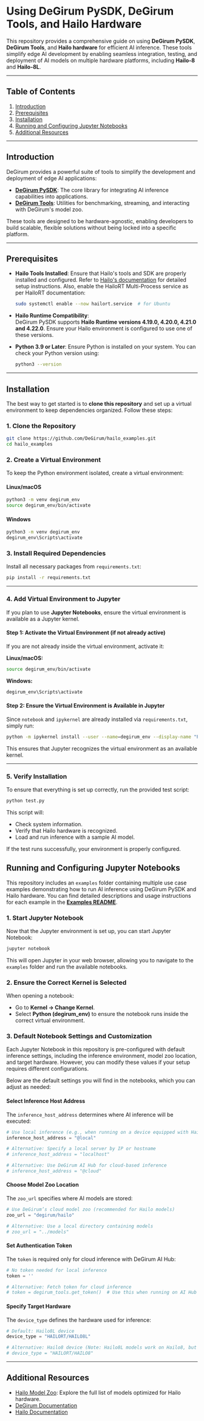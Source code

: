 
# **Using DeGirum PySDK, DeGirum Tools, and Hailo Hardware**  

This repository provides a comprehensive guide on using **DeGirum PySDK**, **DeGirum Tools**, and **Hailo hardware** for efficient AI inference. These tools simplify edge AI development by enabling seamless integration, testing, and deployment of AI models on multiple hardware platforms, including **Hailo-8** and **Hailo-8L**.  

---

## **Table of Contents**  

1. [Introduction](#introduction)  
2. [Prerequisites](#prerequisites)  
3. [Installation](#installation)  
4. [Running and Configuring Jupyter Notebooks](#running-and-configuring-jupyter-notebooks) 
5. [Additional Resources](#additional-resources) 

---

## **Introduction**  

DeGirum provides a powerful suite of tools to simplify the development and deployment of edge AI applications:  

- [**DeGirum PySDK**](https://github.com/DeGirum/PySDKExamples): The core library for integrating AI inference capabilities into applications.  
- [**DeGirum Tools**](https://github.com/DeGirum/degirum_tools): Utilities for benchmarking, streaming, and interacting with DeGirum's model zoo.  

These tools are designed to be hardware-agnostic, enabling developers to build scalable, flexible solutions without being locked into a specific platform.  

---

## **Prerequisites**  

- **Hailo Tools Installed**: Ensure that Hailo's tools and SDK are properly installed and configured. Refer to [Hailo's documentation](https://hailo.ai/) for detailed setup instructions. Also, enable the HailoRT Multi-Process service as per HailoRT documentation:  

  ```bash
  sudo systemctl enable --now hailort.service  # for Ubuntu
  ```  

- **Hailo Runtime Compatibility**:  
  DeGirum PySDK supports **Hailo Runtime versions 4.19.0, 4.20.0, 4.21.0 and 4.22.0**. Ensure your Hailo environment is configured to use one of these versions.  

- **Python 3.9 or Later**: Ensure Python is installed on your system. You can check your Python version using:  

  ```bash
  python3 --version
  ```  

---

## **Installation**  

The best way to get started is to **clone this repository** and set up a virtual environment to keep dependencies organized. Follow these steps:  

### **1. Clone the Repository**  
```bash
git clone https://github.com/DeGirum/hailo_examples.git
cd hailo_examples
```  

### **2. Create a Virtual Environment**  
To keep the Python environment isolated, create a virtual environment:  

#### **Linux/macOS**  
```bash
python3 -m venv degirum_env
source degirum_env/bin/activate
```  

#### **Windows**  
```bash
python3 -m venv degirum_env
degirum_env\Scripts\activate
```  

### **3. Install Required Dependencies**  
Install all necessary packages from `requirements.txt`:  

```bash
pip install -r requirements.txt
```  

---

### **4. Add Virtual Environment to Jupyter**  

If you plan to use **Jupyter Notebooks**, ensure the virtual environment is available as a Jupyter kernel.  

#### **Step 1: Activate the Virtual Environment (if not already active)**  
If you are not already inside the virtual environment, activate it:  

**Linux/macOS:**  
```bash
source degirum_env/bin/activate
```  

**Windows:**  
```bash
degirum_env\Scripts\activate
```  

#### **Step 2: Ensure the Virtual Environment is Available in Jupyter**  
Since `notebook` and `ipykernel` are already installed via `requirements.txt`, simply run:  

```bash
python -m ipykernel install --user --name=degirum_env --display-name "Python (degirum_env)"
```  

This ensures that Jupyter recognizes the virtual environment as an available kernel.  

---

### **5. Verify Installation**  

To ensure that everything is set up correctly, run the provided test script:  

```bash
python test.py
```  

This script will:  
- Check system information.  
- Verify that Hailo hardware is recognized.  
- Load and run inference with a sample AI model.  

If the test runs successfully, your environment is properly configured.  


## **Running and Configuring Jupyter Notebooks**  

This repository includes an `examples` folder containing multiple use case examples demonstrating how to run AI inference using DeGirum PySDK and Hailo hardware. You can find detailed descriptions and usage instructions for each example in the [**Examples README**](examples/README.md).  

### **1. Start Jupyter Notebook**  
Now that the Jupyter environment is set up, you can start Jupyter Notebook:  

```bash
jupyter notebook
```  

This will open Jupyter in your web browser, allowing you to navigate to the `examples` folder and run the available notebooks.  

### **2. Ensure the Correct Kernel is Selected**  
When opening a notebook:  
- Go to **Kernel → Change Kernel**.  
- Select **Python (degirum_env)** to ensure the notebook runs inside the correct virtual environment.  


### **3. Default Notebook Settings and Customization**  
Each Jupyter Notebook in this repository is pre-configured with default inference settings, including the inference environment, model zoo location, and target hardware. However, you can modify these values if your setup requires different configurations.

Below are the default settings you will find in the notebooks, which you can adjust as needed:

#### **Select Inference Host Address**  
The `inference_host_address` determines where AI inference will be executed:  

```python
# Use local inference (e.g., when running on a device equipped with Hailo8/Hailo8L)
inference_host_address = "@local"

# Alternative: Specify a local server by IP or hostname
# inference_host_address = "localhost"

# Alternative: Use DeGirum AI Hub for cloud-based inference
# inference_host_address = "@cloud"
```  

#### **Choose Model Zoo Location**  
The `zoo_url` specifies where AI models are stored:  

```python
# Use DeGirum’s cloud model zoo (recommended for Hailo models)
zoo_url = "degirum/hailo"

# Alternative: Use a local directory containing models
# zoo_url = "../models"
```  

#### **Set Authentication Token**  
The `token` is required only for cloud inference with DeGirum AI Hub:  

```python
# No token needed for local inference
token = ''

# Alternative: Fetch token for cloud inference
# token = degirum_tools.get_token()  # Use this when running on AI Hub
```  

#### **Specify Target Hardware**  
The `device_type` defines the hardware used for inference:  

```python
# Default: Hailo8L device
device_type = "HAILORT/HAILO8L"

# Alternative: Hailo8 device (Note: Hailo8L models work on Hailo8, but not vice versa)
# device_type = "HAILORT/HAILO8"
```  
---
## Additional Resources

- [Hailo Model Zoo](./hailo_model_zoo.md): Explore the full list of models optimized for Hailo hardware.
- [DeGirum Documentation](https://docs.degirum.com)
- [Hailo Documentation](https://hailo.ai/)

